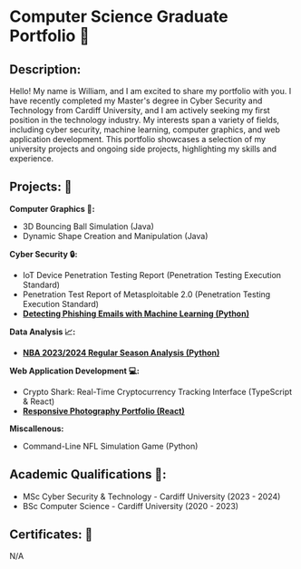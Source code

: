 # Computer Science Graduate Portfolio :page_facing_up:

## Description:
Hello! My name is William, and I am excited to share my portfolio with you. I have recently completed my Master's degree in Cyber Security and Technology from Cardiff University, and I am actively seeking my first position in the technology industry. My interests span a variety of fields, including cyber security, machine learning, computer graphics, and web application development. This portfolio showcases a selection of my university projects and ongoing side projects, highlighting my skills and experience.
## Projects: :file_folder:

**Computer Graphics :space_invader::**
* 3D Bouncing Ball Simulation (Java)
* Dynamic Shape Creation and Manipulation (Java)

**Cyber Security :lock::**
* IoT Device Penetration Testing Report (Penetration Testing Execution Standard)
* Penetration Test Report of Metasploitable 2.0 (Penetration Testing Execution Standard)
* [**Detecting Phishing Emails with Machine Learning (Python)**](https://github.com/wlshepherd/My_Portfolio/blob/main/PhishingDetection.ipynb)

**Data Analysis :chart_with_upwards_trend::**
* [**NBA 2023/2024 Regular Season Analysis (Python)**](https://github.com/wlshepherd/My_Portolio/blob/main/NBA_Data_Analysis_Project.ipynb)

**Web Application Development :computer::**
* Crypto Shark: Real-Time Cryptocurrency Tracking Interface (TypeScript & React)
* [**Responsive Photography Portfolio (React)**](https://github.com/wlshepherd/photography_portfolio)

**Miscallenous:**
* Command-Line NFL Simulation Game (Python)
  
## Academic Qualifications :school::
* MSc Cyber Security & Technology - Cardiff University (2023 - 2024)
* BSc Computer Science - Cardiff University (2020 - 2023)

## Certificates: :page_with_curl:
N/A

